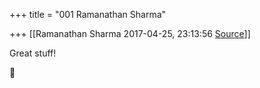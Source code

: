 +++
title = "001 Ramanathan Sharma"

+++
[[Ramanathan Sharma	2017-04-25, 23:13:56 [Source](https://groups.google.com/g/samskrita/c/y5v4r06b1LY)]]



Great stuff!



